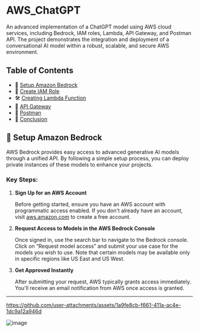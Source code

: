 # AWS_ChatGPT

An advanced implementation of a ChatGPT model using AWS cloud services, including Bedrock, IAM roles, Lambda, API Gateway, and Postman API. The project demonstrates the integration and deployment of a conversational AI model within a robust, scalable, and secure AWS environment.

## Table of Contents
- 📐 [Setup Amazon Bedrock](#setup-amazon-bedrock)
- 🔨 [Create IAM Role](#create-iam-role)
- 🛠️ [Creating Lambda Function](#creating-lambda-function)
- 🔩 [API Gateway](#api-gateway)
- 🧪 [Postman](#postman)
- 💭 [Conclusion](#conclusion)

## 📐 Setup Amazon Bedrock

AWS Bedrock provides easy access to advanced generative AI models through a unified API. By following a simple setup process, you can deploy private instances of these models to enhance your projects.

### Key Steps:

1. **Sign Up for an AWS Account**

   Before getting started, ensure you have an AWS account with programmatic access enabled. If you don't already have an account, visit [aws.amazon.com](https://aws.amazon.com) to create a free account.

2. **Request Access to Models in the AWS Bedrock Console**

   Once signed in, use the search bar to navigate to the Bedrock console. Click on “Request model access” and submit your use case for the models you wish to use. Note that certain models may be available only in specific regions like US East and US West.

3. **Get Approved Instantly**

   After submitting your request, AWS typically grants access immediately. You'll receive an email notification from AWS once access is granted.

---

https://github.com/user-attachments/assets/1a9fe8cb-f661-411a-ac4e-1dc9a12a946d

![image](https://github.com/user-attachments/assets/df3d3c78-d2ca-47b0-90e3-0e5a33e7255e)
